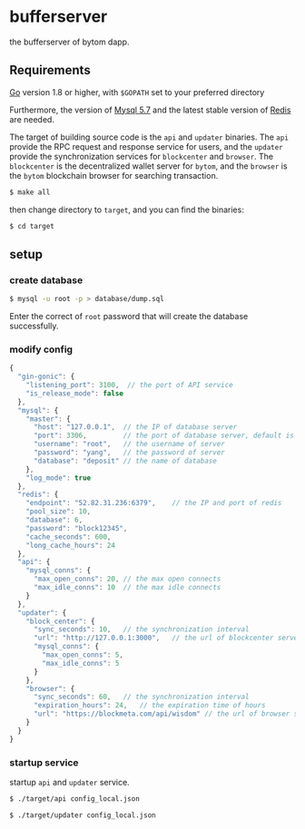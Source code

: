 # bufferserver

the bufferserver of bytom dapp.

## Requirements

[Go](https://golang.org/doc/install) version 1.8 or higher, with `$GOPATH` set to your preferred directory

Furthermore, the version of [Mysql 5.7](https://www.mysql.com/) and the latest stable version of [Redis](https://redis.io/) are needed.

The target of building source code is the `api` and `updater` binaries. The `api` provide the RPC request and response service for users, and the `updater` provide the synchronization services for `blockcenter` and `browser`. The `blockcenter` is the decentralized wallet server for `bytom`, and the `browser` is the `bytom` blockchain browser for searching transaction.

```bash
$ make all
```

then change directory to `target`, and you can find the binaries:

```bash
$ cd target
```

## setup

### create database

```bash
$ mysql -u root -p > database/dump.sql
```

Enter the correct of `root` password that will create the database successfully.

### modify config

```js
{
  "gin-gonic": {
    "listening_port": 3100,  // the port of API service
    "is_release_mode": false
  },
  "mysql": {
    "master": {
      "host": "127.0.0.1",  // the IP of database server
      "port": 3306,         // the port of database server, default is 3306
      "username": "root",   // the username of server 
      "password": "yang",   // the password of server
      "database": "deposit" // the name of database
    },
    "log_mode": true
  },
  "redis": {
    "endpoint": "52.82.31.236:6379",    // the IP and port of redis
    "pool_size": 10,    
    "database": 6,
    "password": "block12345",
    "cache_seconds": 600,
    "long_cache_hours": 24
  },
  "api": {
    "mysql_conns": {
      "max_open_conns": 20, // the max open connects
      "max_idle_conns": 10  // the max idle connects
    }
  },
  "updater": {
    "block_center": {
      "sync_seconds": 10,   // the synchronization interval
      "url": "http://127.0.0.1:3000",   // the url of blockcenter server
      "mysql_conns": {
        "max_open_conns": 5,
        "max_idle_conns": 5
      }
    },
    "browser": {
      "sync_seconds": 60,   // the synchronization interval
      "expiration_hours": 24,   // the expiration time of hours
      "url": "https://blockmeta.com/api/wisdom" // the url of browser server
    }
  }
}
```

### startup service

startup `api` and `updater` service.

```bash
$ ./target/api config_local.json
```

```bash
$ ./target/updater config_local.json
```